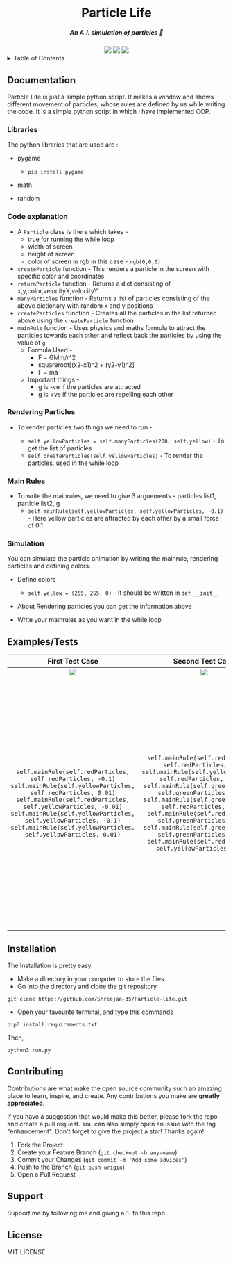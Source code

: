<div align="center">
    <h1>Particle Life</h1><h5> An A.I. simulation of particles 🎇</h5>
    <img src="https://img.shields.io/github/stars/Shreejan-35/Particle-life?style=for-the-badge"></img> <img src="https://img.shields.io/readthedocs/pip?style=for-the-badge"></img> <img src="https://img.shields.io/maintenance/yes/2022?style=for-the-badge"></img>
</div>


<details>
  <summary>Table of Contents</summary>
  <ol>
    <li>
      <a href="#documentation">Documentation</a>
      <ul>
        <li><a href="#libraries">Libraries</a></li>
		<li><a href="#code-explanation">Code Explanation</a></li>
		<li><a href="#rendering-particles">Rendering Particles</a></li>
	        <li><a href="#main-rules">Main Rules</a></li>
		<li><a href="#simulation">Simulation</a></li>
      </ul>
    </li>
    <li><a href="#examplestests">Examples/Tests</a>
	</li>
    <li><a href="#installation">Installation</a></li>
    <li><a href="#contributing">Contributing</a></li>
    <li><a href="#support">Support</a></li>
    <li><a href="#license">License</a></li>
  </ol>
</details>

## Documentation

Particle Life is just a simple python script.
It makes a window and shows different movement of particles,
whose rules are defined by us while writing the code. It is a simple
python script in which I have implemented OOP.

### Libraries

The python libraries that are used are :-

- pygame

  - `pip install pygame`

- math
- random

### Code explanation

- A `Particle` class is there which takes -
  - true for running the while loop
  - width of screen
  - height of screen
  - color of screen in rgb in this case - `rgb(0,0,0)`
- `createParticle` function - This renders a particle in the screen with specific color and coordinates
- `returnParticle` function - Returns a dict consisting of x,y,color,velocityX,velocityY
- `manyParticles` function - Returns a list of particles consisting of the above dictionary with random x and y positions
- `createParticles` function - Creates all the particles in the list returned above using the `createParticle` function
- `mainRule` function - Uses physics and maths formula to attract the particles towards each other and reflect back the particles by using the value of `g`
  - Formula Used:-
    - F = GMm/r^2
    - squareroot[(x2-x1)^2 + (y2-y1)^2]
    - F = ma
  - Important things -
    - g is -ve if the particles are attracted
    - g is +ve if the particles are repelling each other

### Rendering Particles
- To render particles two things we need to run -

  - `self.yellowParticles = self.manyParticles(200, self.yellow)` - To get the list of particles
  - `self.createParticles(self.yellowParticles)` - To render the particles, used in the while loop
  
### Main Rules
- To write the mainrules, we need to give 3 arguements - particles list1, particle list2, g
  - `self.mainRule(self.yellowParticles, self.yellowParticles, -0.1)` - Here yellow particles are attracted by each other by a small force of 0.1

### Simulation

You can simulate the particle animation by writing the mainrule, rendering particles and defining colors.

- Define colors

  - `self.yellow = (255, 255, 0)` - It should be written in `def __init__`

- About Rendering particles you can get the information above
- Write your mainrules as you want in the while loop

## Examples/Tests

|                                                                                                                                                    First Test Case                                                                                                                                                     |                                                                                                                                                                                                             Second Test Case                                                                                                                                                                                                              |                                                                                                                                                                                                                                                                                                                                                                                                                                                                                                                                                               Third Test Case                                                                                                                                                                                                                                                                                                                                                                                                                                                                                                                                                               |
| :--------------------------------------------------------------------------------------------------------------------------------------------------------------------------------------------------------------------------------------------------------------------------------------------------------------------: | :---------------------------------------------------------------------------------------------------------------------------------------------------------------------------------------------------------------------------------------------------------------------------------------------------------------------------------------------------------------------------------------------------------------------------------------: | :-----------------------------------------------------------------------------------------------------------------------------------------------------------------------------------------------------------------------------------------------------------------------------------------------------------------------------------------------------------------------------------------------------------------------------------------------------------------------------------------------------------------------------------------------------------------------------------------------------------------------------------------------------------------------------------------------------------------------------------------------------------------------------------------------------------------------------------------------------------------------------------------------------------------------------------------------------------------------------------------------------------------------------------------------------------------------------------------------------------------------------------------: |
|                                                                                                                     ![](https://github.com/Shreejan-35/Particle-life/blob/master/images/first.gif)                                                                                                                     |                                                                                                                                                                              ![](https://github.com/Shreejan-35/Particle-life/blob/master/images/second.gif)                                                                                                                                                                               |                                                                                                                                                                                                                                                                                                                                                                                                                                                                                                                               ![](https://github.com/Shreejan-35/Particle-life/blob/master/images/third.gif)                                                                                                                                                                                                                                                                                                                                                                                                                                                                                                                                |
| `self.mainRule(self.redParticles, self.redParticles, -0.1) self.mainRule(self.yellowParticles, self.redParticles, 0.01) self.mainRule(self.redParticles, self.yellowParticles, -0.01) self.mainRule(self.yellowParticles, self.yellowParticles, -0.1) self.mainRule(self.yellowParticles, self.yellowParticles, 0.01)` | `self.mainRule(self.redParticles, self.redParticles, 0.1) self.mainRule(self.yellowParticles, self.redParticles, -0.12) self.mainRule(self.greenParticles, self.greenParticles, -0.7) self.mainRule(self.greenParticles, self.redParticles, -0.2) self.mainRule(self.redParticles, self.greenParticles, -0.1) self.mainRule(self.greenParticles, self.greenParticles, 0.10) self.mainRule(self.redParticles, self.yellowParticles, 0.09)` | `self.mainRule(self.yellowParticles, self.yellowParticles, 0.1) self.mainRule(self.blueParticles, self.blueParticles, 0.1) self.mainRule(self.blueParticles, self.yellowParticles, -0.12) self.mainRule(self.yellowParticles, self.blueParticles, 0.01) self.mainRule(self.yellowParticles, self.greenParticles, 0.1) self.mainRule(self.blueParticles, self.greenParticles, -0.23) self.mainRule(self.blueParticles, self.redParticles, -0.2) self.mainRule(self.redParticles, self.blueParticles, -0.1) self.mainRule(self.greenParticles, self.blueParticles, 0.12) self.mainRule(self.redParticles, self.redParticles, 0.1) self.mainRule(self.yellowParticles, self.redParticles, -0.12) self.mainRule(self.greenParticles, self.greenParticles, -0.7) self.mainRule(self.greenParticles, self.redParticles, -0.2) self.mainRule(self.redParticles, self.greenParticles, -0.1) self.mainRule(self.greenParticles, self.yellowParticles, 0.13) self.mainRule(self.greenParticles, self.greenParticles, 0.10) self.mainRule(self.redParticles, self.yellowParticles, 0.09) self.mainRule(self.yellowParticles, self.redParticles, -0.2)` |

## Installation

The Installation is pretty easy.

- Make a directory in your computer to store the files.
- Go into the directory and clone the git repository

```
git clone https://github.com/Shreejan-35/Particle-life.git
```

- Open your favourite terminal, and type this commands

```
pip3 install requirements.txt
```

Then,

```
python3 run.py
```

## Contributing

Contributions are what make the open source community such an amazing place to learn, inspire, and create. Any contributions you make are **greatly appreciated**.

If you have a suggestion that would make this better, please fork the repo and create a pull request. You can also simply open an issue with the tag "enhancement".
Don't forget to give the project a star! Thanks again!

1. Fork the Project
2. Create your Feature Branch (`git checkout -b any-name`)
3. Commit your Changes (`git commit -m 'Add some advices'`)
4. Push to the Branch (`git push origin`)
5. Open a Pull Request

## Support
Support me by following me and giving a ✨ to this repo.

## License

MIT LICENSE
